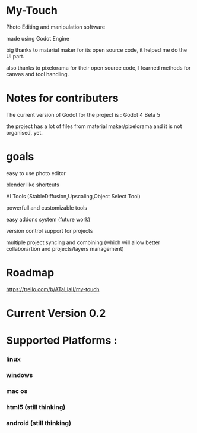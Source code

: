 # My-Touch
 Photo Editing and manipulation software

 made using Godot Engine
 
 big thanks to material maker for its open source code, it helped me do the UI part.
 
 also thanks to pixelorama for their open source code, I learned methods for canvas and tool handling.

# Notes for contributers

The current version of Godot for the project is : Godot 4 Beta 5

the project has a lot of files from material maker/pixelorama and it is not organised, yet.

# goals
 easy to use photo editor

 blender like shortcuts

 AI Tools (StableDiffusion,Upscaling,Object Select Tool)

 powerfull and customizable tools

 easy addons system (future work)

 version control support for projects

 multiple project syncing and combining (which will allow better collaborartion and projects/layers management)


# Roadmap
 https://trello.com/b/ATaLIaII/my-touch
 
# Current Version 0.2


# Supported Platforms :

### linux

### windows

### mac os

### html5 (still thinking)

### android (still thinking)
